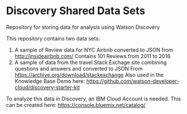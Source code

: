 # Discovery Shared Data Sets
Repository for storing data for analysis using Watson Discovery 

This repository contains two data sets:
1) A sample of Review data for NYC Airbnb converted to JSON from http://insideairbnb.com/ 
Contains 101 Reviews from 2011 to 2016
2) A sample of data from the travel Stack Exchage site combining questions and answers and converted to JSON 
From https://archive.org/download/stackexchange
Also used in the Knowledge Base Demo here: https://github.com/watson-developer-cloud/discovery-starter-kit

To analyze this data in Discovery, an IBM Cloud Account is needed.
This can be created here: https://console.bluemix.net/catalog/

